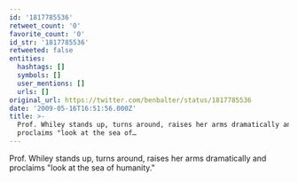 ```yaml
---
id: '1817785536'
retweet_count: '0'
favorite_count: '0'
id_str: '1817785536'
retweeted: false
entities:
  hashtags: []
  symbols: []
  user_mentions: []
  urls: []
original_url: https://twitter.com/benbalter/status/1817785536
date: '2009-05-16T16:51:56.000Z'
title: >-
  Prof. Whiley stands up, turns around, raises her arms dramatically and
  proclaims "look at the sea of…
---
```


Prof. Whiley stands up, turns around, raises her arms dramatically and proclaims "look at the sea of humanity."